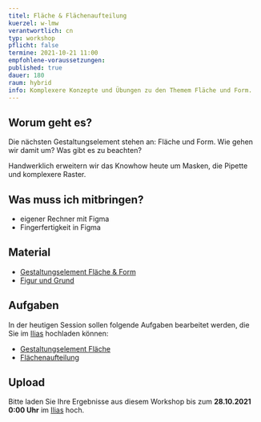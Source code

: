 ```yaml
---
titel: Fläche & Flächenaufteilung
kuerzel: w-lmw
verantwortlich: cn
typ: workshop
pflicht: false
termine: 2021-10-21 11:00
empfohlene-voraussetzungen:
published: true
dauer: 180
raum: hybrid
info: Komplexere Konzepte und Übungen zu den Themem Fläche und Form.
---
```


## Worum geht es?
Die nächsten Gestaltungselement stehen an: Fläche und Form. Wie gehen wir damit um? Was gibt es zu beachten? 

Handwerklich erweitern wir das Knowhow heute um Masken, die Pipette und komplexere Raster.

## Was muss ich mitbringen?
- eigener Rechner mit Figma
- Fingerfertigkeit in Figma

## Material
- [Gestaltungselement Fläche & Form](../../download/workshops/flaeche-form/010-flaeche-und-form.pdf)
- [Figur und Grund](../../download/workshops/flaeche-form/020-figur-und-grund.pdf)

## Aufgaben
In der heutigen Session sollen folgende Aufgaben bearbeitet werden, die Sie im [Ilias](https://ilias.th-koeln.de/goto.php?target=exc_1179477&client_id=ILIAS_FH_Koeln) hochladen können:
- [Gestaltungselement Fläche](/mi-bachelor-screendesign/assignments/workshop-002-flaeche/)
- [Flächenaufteilung](/mi-bachelor-screendesign/assignments/workshop-002-flaechenaufteilung/)

## Upload
Bitte laden Sie Ihre Ergebnisse aus diesem Workshop bis zum **28.10.2021 0:00 Uhr** im [Ilias](https://ilias.th-koeln.de/goto.php?target=exc_1179477&client_id=ILIAS_FH_Koeln) hoch.

<!--
## Sie haben keinen Rechner?
Kein Problem, denn wir haben welche. Allerdings nur Macs. Uuuuuhh. Wenn Sie einen brauchen, bitte rechtzeitig an Volker Schaefer wenden. Unsere Rechner können nur für die Workshops und Trainings ausgeliehen werden. Im MI Pool stehen aber immer Rechner für Sie bereit.
-->
